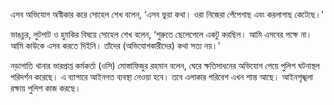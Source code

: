 এসব অভিযোগ অস্বীকার করে সোহেল শেখ বলেন, ‘এসব ভুয়া কথা। ওরা নিজেরা পেঁপেগাছ এবং করলাগাছ কেটেছে।’

ভাঙচুর, লুটপাট ও হুমকির বিষয়ে সোহেল শেখ বলেন, ‘শুরুতে ছেলেপেলে একটু করছিল। আমি এসবের পক্ষে না। আমি কাউকে এসব করতে দিইনি। তাঁদের (অভিযোগকারীদের) কথা সত্য নয়।’

নড়াগাতি থানার ভারপ্রাপ্ত কর্মকর্তা (ওসি) মোস্তাফিজুর রহমান বলেন, ঘেরে ক্ষতিসাধনের অভিযোগ পেয়ে পুলিশ ঘটনাস্থল পরিদর্শন করেছে। এ ব্যাপারে আইনগত ব্যবস্থা নেওয়া হবে। তবে এলাকার পরিবেশ এখন শান্ত আছে। আইনশৃঙ্খলা রক্ষায় পুলিশ কাজ করছে।
